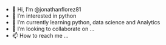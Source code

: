- 👋 Hi, I’m @jonathanflorez81
- 👀 I’m interested in python
- 🌱 I’m currently learning python, data science and Analytics
- 💞️ I’m looking to collaborate on ...
- 📫 How to reach me ...

<!---
jonathanflorez81/jonathanflorez81 is a ✨ special ✨ repository because its `README.md` (this file) appears on your GitHub profile.
You can click the Preview link to take a look at your changes.
--->
